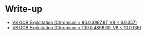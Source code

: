 # Write-up

- [V8 OOB Exploitation (Chromium < 80.0.3987.87, V8 < 8.0.357)](./V8%20OOB%20Exploitation%20(Chromium%20prior%20to%2080.0.3987.87,%20V8%20prior%20to%208.0.357))
- [V8 OOB Exploitation (Chromium < 100.0.4896.60, V8 < 10.0.136)](./V8%20OOB%20Exploitation%20(Chromium%20prior%20to%20100.0.4896.60,%20V8%20prior%20to%2010.0.136)/)
